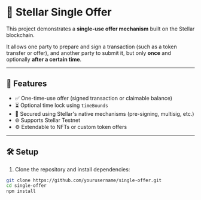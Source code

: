 # 🧾 Stellar Single Offer

This project demonstrates a **single-use offer mechanism** built on the Stellar blockchain.

It allows one party to prepare and sign a transaction (such as a token transfer or offer), and another party to submit it, but only **once** and optionally **after a certain time**.

---

## 🎯 Features

- ✅ One-time-use offer (signed transaction or claimable balance)
- ⏳ Optional time lock using `timeBounds`
- 🔐 Secured using Stellar's native mechanisms (pre-signing, multisig, etc.)
- 🌐 Supports Stellar Testnet
- ⚙️ Extendable to NFTs or custom token offers

---
## 🛠️ Setup

1. Clone the repository and install dependencies:

```bash
git clone https://github.com/yourusername/single-offer.git
cd single-offer
npm install
